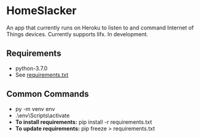 # HomeSlacker

An app that currently runs on Heroku to listen to and command Internet of Things devices. Currently supports lifx. In development.

## Requirements

* python-3.7.0
* See [requirements.txt](requirements.txt)

## **Common Commands**

* py -m venv env
* .\env\Scripts\activate
* **To install requirements:** pip install -r requirements.txt
* **To update requirements:** pip freeze > requirements.txt